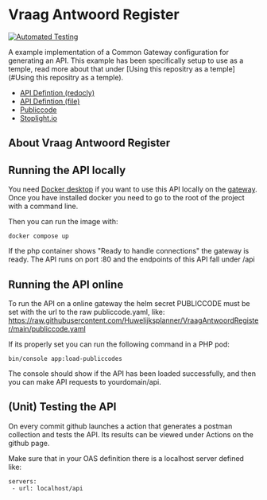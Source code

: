# Vraag Antwoord Register
[![Automated Testing](https://github.com/Huwelijksplanner/VraagAntwoordRegister/actions/workflows/tests.yml/badge.svg)](https://github.com/Huwelijksplanner/VraagAntwoordRegister/actions/workflows/tests.yml)

A example implementation of a Common Gateway configuration for generating an API. This example has been specifically setup to use as a temple, read more about that under [Using this repositry as a temple](#Using this repositry as a temple).

- [API Defintion (redocly)](https://redocly.github.io/redoc/?url=https://raw.githubusercontent.com/Huwelijksplanner/VraagAntwoordRegister/main/OAS.yaml&nocors)
- [API Defintion (file)](https://github.com/Huwelijksplanner/VraagAntwoordRegister/blob/main/OAS.yaml)
- [Publiccode](https://github.com/Huwelijksplanner/VraagAntwoordRegister/blob/main/publiccode.yaml)
- [Stoplight.io](https://conduction.stoplight.io/docs/huwelijksplanner/8oln1dnmpzx93-vraag-antwoord-register)

## About Vraag Antwoord Register

## Running the API locally

You need [Docker desktop](https://www.docker.com/) if you want to use this API locally on the [gateway](https://github.com/ConductionNL/commonground-gateway).
Once you have installed docker you need to go to the root of the project with a command line.

Then you can run the image with:

`docker compose up`

If the php container shows "Ready to handle connections" the gateway is ready.
The API runs on port :80 and the endpoints of this API fall under /api

## Running the API online

To run the API on a online gateway the helm secret PUBLICCODE must be set with the url to the raw publiccode.yaml, like: https://raw.githubusercontent.com/Huwelijksplanner/VraagAntwoordRegister/main/publiccode.yaml

If its properly set you can run the following command in a PHP pod:

`bin/console app:load-publiccodes`

The console should show if the API has been loaded successfully, and then you can make API requests to yourdomain/api.


## (Unit) Testing the API

On every commit github launches a action that generates a postman collection and tests the API. Its results can be viewed under Actions on the github page.

Make sure that in your OAS definition there is a localhost server defined like:
    
    servers:
     - url: localhost/api
